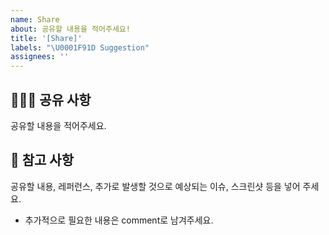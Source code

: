 ```yaml
---
name: Share
about: 공유할 내용을 적어주세요!
title: '[Share]'
labels: "\U0001F91D Suggestion"
assignees: ''
---
```


## 🙋🏻‍♂️ 공유 사항

공유할 내용을 적어주세요.

## 📖 참고 사항

공유할 내용, 레퍼런스, 추가로 발생할 것으로 예상되는 이슈, 스크린샷 등을 넣어 주세요.

- 추가적으로 필요한 내용은 comment로 남겨주세요.
